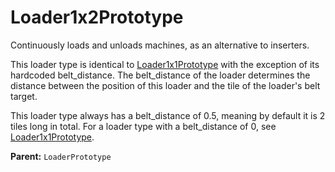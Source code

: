 # Loader1x2Prototype

Continuously loads and unloads machines, as an alternative to inserters.

This loader type is identical to [Loader1x1Prototype](prototype:Loader1x1Prototype) with the exception of its hardcoded belt_distance. The belt_distance of the loader determines the distance between the position of this loader and the tile of the loader's belt target.

This loader type always has a belt_distance of 0.5, meaning by default it is 2 tiles long in total. For a loader type with a belt_distance of 0, see [Loader1x1Prototype](prototype:Loader1x1Prototype).

**Parent:** `LoaderPrototype`

